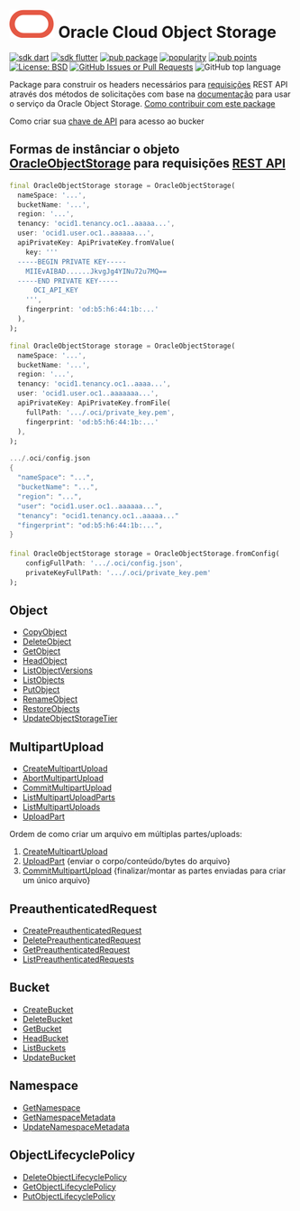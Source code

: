 # [![Oracle](https://raw.githubusercontent.com/Suebersson/oracle_object_storage/main/oracle.svg)](https://www.oracle.com/br/cloud/) Oracle Cloud Object Storage

[![sdk dart](https://img.shields.io/badge/SDK-Dart-blue.svg?color=blue)](https://dart.dev/get-dart)
[![sdk flutter](https://img.shields.io/badge/SDK-Flutter-blue.svg?color=blue)](https://docs.flutter.dev/get-started/install)
[![pub package](https://img.shields.io/pub/v/oracle_object_storage.svg?color=blue)](https://pub.dev/packages/oracle_object_storage)
[![popularity](https://img.shields.io/pub/popularity/oracle_object_storage?logo=dart&color=blue)](https://pub.dev/packages/oracle_object_storage/score)
[![pub points](https://img.shields.io/pub/points/oracle_object_storage?logo=dart&color=blue)](https://pub.dev/packages/oracle_object_storage/score)
[![License: BSD](https://img.shields.io/badge/license-BSD-blue.svg?color=blue)](https://pub.dev/packages/oracle_object_storage/license)
[![GitHub Issues or Pull Requests](https://img.shields.io/github/issues/Suebersson/oracle_object_storage?color=blue)](https://github.com/Suebersson/oracle_object_storage/issues)
![GitHub top language](https://img.shields.io/github/languages/top/Suebersson/oracle_object_storage?color=blue)


Package para construir os headers necessários para [requisições](https://docs.oracle.com/en-us/iaas/Content/API/Concepts/signingrequests.htm#Request_Signatures) REST API através dos métodos de solicitações com base na [documentação](https://docs.oracle.com/en-us/iaas/api/#/pt/objectstorage/20160918/) para usar o serviço da Oracle Object Storage. [Como contribuir com este package](https://github.com/Suebersson/oracle_object_storage/blob/main/CONTRIBUTING.md)

Como criar sua [chave de API](https://docs.oracle.com/en/learn/manage-oci-restapi/index.html#task-1-set-up-oracle-cloud-infrastructure-api-keys) para acesso ao bucker

## Formas de instânciar o objeto [OracleObjectStorage](https://docs.oracle.com/pt-br/iaas/Content/Object/Concepts/objectstorageoverview.htm) para requisições [REST API](https://docs.oracle.com/en/learn/manage-oci-restapi/index.html#introduction)

```dart
final OracleObjectStorage storage = OracleObjectStorage(
  nameSpace: '...', 
  bucketName: '...', 
  region: '...', 
  tenancy: 'ocid1.tenancy.oc1..aaaaa...', 
  user: 'ocid1.user.oc1..aaaaaa...', 
  apiPrivateKey: ApiPrivateKey.fromValue(
    key: '''
  -----BEGIN PRIVATE KEY-----
    MIIEvAIBAD......JkvgJg4YINu72u7MQ==
  -----END PRIVATE KEY-----
      OCI_API_KEY
    ''', 
    fingerprint: 'od:b5:h6:44:1b:...'
  ),
);
```

```dart
final OracleObjectStorage storage = OracleObjectStorage(
  nameSpace: '...', 
  bucketName: '...', 
  region: '...', 
  tenancy: 'ocid1.tenancy.oc1..aaaa...', 
  user: 'ocid1.user.oc1..aaaaaaa...', 
  apiPrivateKey: ApiPrivateKey.fromFile(
    fullPath: '.../.oci/private_key.pem',
    fingerprint: 'od:b5:h6:44:1b:...'
  ),
);
```

```dart
.../.oci/config.json
{
  "nameSpace": "...",
  "bucketName": "...",
  "region": "...",
  "user": "ocid1.user.oc1..aaaaaa...",
  "tenancy": "ocid1.tenancy.oc1..aaaaa..."
  "fingerprint": "od:b5:h6:44:1b:...",
}

final OracleObjectStorage storage = OracleObjectStorage.fromConfig(
    configFullPath: '.../.oci/config.json',
    privateKeyFullPath: '.../.oci/private_key.pem'
);
```

## Object
- [CopyObject](https://github.com/Suebersson/oracle_object_storage/blob/main/lib/src/services/object/src/methods/copy_object.md)
- [DeleteObject](https://github.com/Suebersson/oracle_object_storage/blob/main/lib/src/services/object/src/methods/delete_object.md)
- [GetObject](https://github.com/Suebersson/oracle_object_storage/blob/main/lib/src/services/object/src/methods/get_object.md)
- [HeadObject](https://github.com/Suebersson/oracle_object_storage/blob/main/lib/src/services/object/src/methods/head_object.md)
- [ListObjectVersions](https://github.com/Suebersson/oracle_object_storage/blob/main/lib/src/services/object/src/methods/list_object_versions.md)
- [ListObjects](https://github.com/Suebersson/oracle_object_storage/blob/main/lib/src/services/object/src/methods/list_objects.md)
- [PutObject](https://github.com/Suebersson/oracle_object_storage/blob/main/lib/src/services/object/src/methods/put_object.md)
- [RenameObject](https://github.com/Suebersson/oracle_object_storage/blob/main/lib/src/services/object/src/methods/rename_object.md)
- [RestoreObjects](https://github.com/Suebersson/oracle_object_storage/blob/main/lib/src/services/object/src/methods/restore_objects.md)
- [UpdateObjectStorageTier](https://github.com/Suebersson/oracle_object_storage/blob/main/lib/src/services/object/src/methods/update_object_storage_tier.md)


## MultipartUpload
- [CreateMultipartUpload](https://github.com/Suebersson/oracle_object_storage/blob/main/lib/src/services/multipart_upload/src/methods/create_multipart_upload.md)
- [AbortMultipartUpload](https://github.com/Suebersson/oracle_object_storage/blob/main/lib/src/services/multipart_upload/src/methods/abort_multipart_upload.md)
- [CommitMultipartUpload](https://github.com/Suebersson/oracle_object_storage/blob/main/lib/src/services/multipart_upload/src/methods/commit_multipart_upload.md)
- [ListMultipartUploadParts](https://github.com/Suebersson/oracle_object_storage/blob/main/lib/src/services/multipart_upload/src/methods/list_multipart_upload_parts.md)
- [ListMultipartUploads](https://github.com/Suebersson/oracle_object_storage/blob/main/lib/src/services/multipart_upload/src/methods/list_multipart_uploads.md)
- [UploadPart](https://github.com/Suebersson/oracle_object_storage/blob/main/lib/src/services/multipart_upload/src/methods/upload_part.md)

Ordem de como criar um arquivo em múltiplas partes/uploads:

1. [CreateMultipartUpload](https://github.com/Suebersson/oracle_object_storage/blob/main/lib/src/services/multipart_upload/src/methods/create_multipart_upload.md)
2. [UploadPart](https://github.com/Suebersson/oracle_object_storage/blob/main/lib/src/services/multipart_upload/src/methods/upload_part.md) {enviar o corpo/conteúdo/bytes do arquivo}
3. [CommitMultipartUpload](https://github.com/Suebersson/oracle_object_storage/blob/main/lib/src/services/multipart_upload/src/methods/commit_multipart_upload.md) {finalizar/montar as partes enviadas para criar um único arquivo}


## PreauthenticatedRequest
- [CreatePreauthenticatedRequest](https://github.com/Suebersson/oracle_object_storage/blob/main/lib/src/services/preauthenticated_request/src/methods/create_preauthenticated_request.md)
- [DeletePreauthenticatedRequest](https://github.com/Suebersson/oracle_object_storage/blob/main/lib/src/services/preauthenticated_request/src/methods/delete_preauthenticated_request.md)
- [GetPreauthenticatedRequest](https://github.com/Suebersson/oracle_object_storage/blob/main/lib/src/services/preauthenticated_request/src/methods/get_preauthenticated_request.md)
- [ListPreauthenticatedRequests](https://github.com/Suebersson/oracle_object_storage/blob/main/lib/src/services/preauthenticated_request/src/methods/list_preauthenticated_requests.md)


## Bucket
- [CreateBucket](https://github.com/Suebersson/oracle_object_storage/blob/main/lib/src/services/bucket/src/methods/create_bucket.md)
- [DeleteBucket](https://github.com/Suebersson/oracle_object_storage/blob/main/lib/src/services/bucket/src/methods/delete_bucket.md)
- [GetBucket](https://github.com/Suebersson/oracle_object_storage/blob/main/lib/src/services/bucket/src/methods/get_bucket.md)
- [HeadBucket](https://github.com/Suebersson/oracle_object_storage/blob/main/lib/src/services/bucket/src/methods/head_bucket.md)
- [ListBuckets](https://github.com/Suebersson/oracle_object_storage/blob/main/lib/src/services/bucket/src/methods/list_buckets.md)
- [UpdateBucket](https://github.com/Suebersson/oracle_object_storage/blob/main/lib/src/services/bucket/src/methods/update_bucket.md)


## Namespace
- [GetNamespace](https://github.com/Suebersson/oracle_object_storage/blob/main/lib/src/services/namespace/src/methods/get_namespace.md)
- [GetNamespaceMetadata](https://github.com/Suebersson/oracle_object_storage/blob/main/lib/src/services/namespace/src/methods/get_namespace_metadata.md)
- [UpdateNamespaceMetadata](https://github.com/Suebersson/oracle_object_storage/blob/main/lib/src/services/namespace/src/methods/update_namespace_metadata.md)


## ObjectLifecyclePolicy
- [DeleteObjectLifecyclePolicy](https://github.com/Suebersson/oracle_object_storage/blob/main/lib/src/services/object_lifecycle_policy/src/methods/delete_object_lifecycle_policy.md)
- [GetObjectLifecyclePolicy](https://github.com/Suebersson/oracle_object_storage/blob/main/lib/src/services/object_lifecycle_policy/src/methods/get_object_lifecycle_policy.md)
- [PutObjectLifecyclePolicy](https://github.com/Suebersson/oracle_object_storage/blob/main/lib/src/services/object_lifecycle_policy/src/methods/put_object_lifecycle_policy.md)
